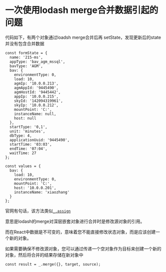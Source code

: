 # 一次使用lodash merge合并数据引起的问题

代码如下，有两个对象通过loadsh merge合并后再 setState，发现更新后的state并没有包含合并数据

```tsx
const formState = {
  name: '215-ms',
  appType: 'bav_agm_mssql',
  bavType: 'AGM',
  bav: {
    environmentType: 0,
    load: 10,
    agmIp: '10.0.0.213',
    agmAppId: '9445490',
    agmHostId: '9445442',
    appIp: '10.0.0.215',
    skyId: '142094319961',
    skyIp: '10.0.0.212',
    mountPoint: 'C:',
    instanceName: null,
    host: null
  },
  startType: '0,1',
  unit: 'minutes',
  dbType: 4,
  applicationUuid: '9445490',
  startTime: '03:03',
  endTime: '07:04',
  waitTime: 27
};

const values = {
  bav: {
    load: 10,
    environmentType: 0,
    mountPoint: 'C:',
    host: '10.0.0.201',
    instanceName: 'xiaozhang'
  }
};
```

官网有句话，该方法类似[`_.assign`](https://www.lodashjs.com/docs/lodash.merge#assign)

意思是lodash的merge对深层嵌套对象进行合并时是修改源对象的引用。

而在React中数据是不可变的，意味着您不能直接修改状态对象，而是应该创建一个新的对象。

如果需要确保不修改源对象，您可以通过传递一个空对象作为目标来创建一个新的对象，然后将合并的结果存储在新对象中

```tsx
const result = _.merge({}, target, source);
```

